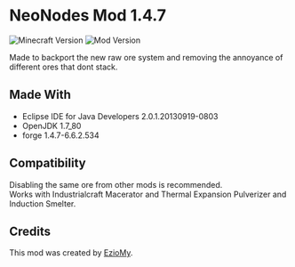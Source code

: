 # NeoNodes Mod 1.4.7

![Minecraft Version](https://img.shields.io/badge/Minecraft-1.4.7-brightgreen.svg)
![Mod Version](https://img.shields.io/badge/Mod%20Version-1.0-blue.svg)

Made to backport the new raw ore system and removing the annoyance of different ores that dont stack.


## Made With
* Eclipse IDE for Java Developers	2.0.1.20130919-0803	
* OpenJDK 1.7_80
* forge 1.4.7-6.6.2.534

## Compatibility

Disabling the same ore from other mods is recommended. <br/>
Works with Industrialcraft Macerator and Thermal Expansion Pulverizer and Induction Smelter.


## Credits

This mod was created by [EzioMy](https://github.com/EzioMy).
